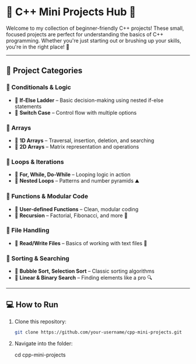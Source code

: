 # 🌟 C++ Mini Projects Hub 🚀

Welcome to my collection of beginner-friendly C++ projects! These small, focused projects are perfect for understanding the basics of C++ programming. Whether you're just starting out or brushing up your skills, you're in the right place! 🙌

---

## 📁 Project Categories

### 🔹 Conditionals & Logic
- 🔸 **If-Else Ladder** – Basic decision-making using nested if-else statements
- 🔸 **Switch Case** – Control flow with multiple options

### 🔹 Arrays
- 🔸 **1D Arrays** – Traversal, insertion, deletion, and searching
- 🔸 **2D Arrays** – Matrix representation and operations

### 🔹 Loops & Iterations
- 🔸 **For, While, Do-While** – Looping logic in action
- 🔸 **Nested Loops** – Patterns and number pyramids ⛰️

### 🔹 Functions & Modular Code
- 🔸 **User-defined Functions** – Clean, modular coding
- 🔸 **Recursion** – Factorial, Fibonacci, and more 🔁

### 🔹 File Handling
- 🔸 **Read/Write Files** – Basics of working with text files 📄

### 🔹 Sorting & Searching
- 🔸 **Bubble Sort, Selection Sort** – Classic sorting algorithms
- 🔸 **Linear & Binary Search** – Finding elements like a pro 🔍

---

## 💻 How to Run

1. Clone this repository:
   ```bash
   git clone https://github.com/your-username/cpp-mini-projects.git

2. Navigate into the folder:

   cd cpp-mini-projects